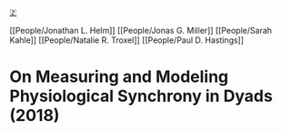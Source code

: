 [🇿](zotero://select/library/items/ADEA4UMN)

[[People/Jonathan L. Helm]] [[People/Jonas G. Miller]] [[People/Sarah Kahle]] [[People/Natalie R. Troxel]] [[People/Paul D. Hastings]] 
# On Measuring and Modeling Physiological Synchrony in Dyads (2018)

